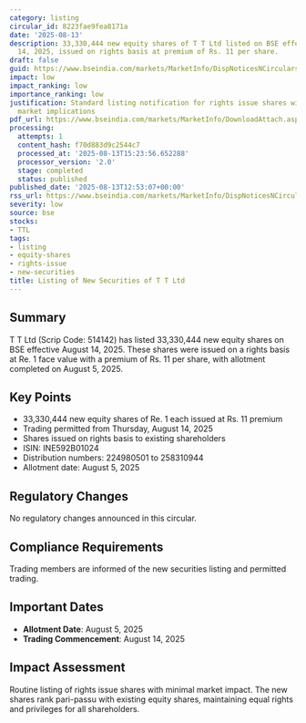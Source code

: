 ```yaml
---
category: listing
circular_id: 8223fae9fea8171a
date: '2025-08-13'
description: 33,330,444 new equity shares of T T Ltd listed on BSE effective August
  14, 2025, issued on rights basis at premium of Rs. 11 per share.
draft: false
guid: https://www.bseindia.com/markets/MarketInfo/DispNoticesNCirculars.aspx?Noticeid={408CE07B-7173-46F9-9EE2-F3A7299F827E}&noticeno=20250813-50&dt=08/13/2025&icount=50&totcount=65&flag=0
impact: low
impact_ranking: low
importance_ranking: low
justification: Standard listing notification for rights issue shares with no broader
  market implications
pdf_url: https://www.bseindia.com/markets/MarketInfo/DownloadAttach.aspx?id=20250813-50&attachedId=
processing:
  attempts: 1
  content_hash: f70d883d9c2544c7
  processed_at: '2025-08-13T15:23:56.652288'
  processor_version: '2.0'
  stage: completed
  status: published
published_date: '2025-08-13T12:53:07+00:00'
rss_url: https://www.bseindia.com/markets/MarketInfo/DispNoticesNCirculars.aspx?Noticeid={408CE07B-7173-46F9-9EE2-F3A7299F827E}&noticeno=20250813-50&dt=08/13/2025&icount=50&totcount=65&flag=0
severity: low
source: bse
stocks:
- TTL
tags:
- listing
- equity-shares
- rights-issue
- new-securities
title: Listing of New Securities of T T Ltd
---
```


## Summary

T T Ltd (Scrip Code: 514142) has listed 33,330,444 new equity shares on BSE effective August 14, 2025. These shares were issued on a rights basis at Re. 1 face value with a premium of Rs. 11 per share, with allotment completed on August 5, 2025.

## Key Points

- 33,330,444 new equity shares of Re. 1 each issued at Rs. 11 premium
- Trading permitted from Thursday, August 14, 2025
- Shares issued on rights basis to existing shareholders
- ISIN: INE592B01024
- Distribution numbers: 224980501 to 258310944
- Allotment date: August 5, 2025

## Regulatory Changes

No regulatory changes announced in this circular.

## Compliance Requirements

Trading members are informed of the new securities listing and permitted trading.

## Important Dates

- **Allotment Date**: August 5, 2025
- **Trading Commencement**: August 14, 2025

## Impact Assessment

Routine listing of rights issue shares with minimal market impact. The new shares rank pari-passu with existing equity shares, maintaining equal rights and privileges for all shareholders.